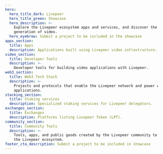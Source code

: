 ```yaml
---
hero:
  hero_title_dark: Livepeer
  hero_title_green: Showcase
  hero_description: >-
    Explore the Livepeer ecosystem apps and services, and discover the next
    generation of video.
  hero_eyebrow: Submit a project to be included in the showcase
apps_section:
  title: Apps
  description: Applications built using Livepeer video infrastructure.
video_section:
  title: Developer Tools
  description: >-
    Developer tools for building video applications with Livepeer.
web3_section:
  title: Web3 Tech Stack
  description: >-
    Projects and protocols that enable the Livepeer network and power web3 video
    applications.
stacking_section:
  title: Staking services
  description: Specialized staking services for Livepeer delegators.
exchanges_section:
  title: Exchanges
  description: Platforms listing Livepeer Token (LPT).
community_section:
  title: Community Tools
  description: >-
    Tools, apps, and public goods created by the Livepeer community to support
    the Livepeer ecosystem.
footer_cta_description: Submit a project to be included in showcase
---
```

